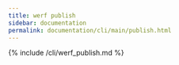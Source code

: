 ```yaml
---
title: werf publish
sidebar: documentation
permalink: documentation/cli/main/publish.html
---
```


{% include /cli/werf_publish.md %}
